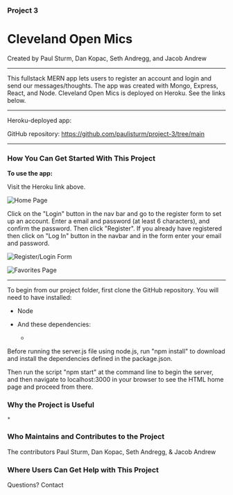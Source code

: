 ### Project 3 
# Cleveland Open Mics

Created by Paul Sturm, Dan Kopac, Seth Andregg, and Jacob Andrew

____________

This fullstack MERN app lets users to register an account and login and send our messages/thoughts. The app was created with Mongo, Express, React, and Node.
Cleveland Open Mics is deployed on Heroku. See the links below.

- - - -
Heroku-deployed app: 

GitHub repository: https://github.com/paulisturm/project-3/tree/main
- - - -

### How You Can Get Started With This Project ###

<strong>To use the app:</strong> 

Visit the Heroku link above. 

![Home Page]()

Click on the "Login" button in the nav bar and go to the register form to set up an account. Enter a email and password (at least 6 characters), and confirm the password. Then click "Register". If you already have registered then click on "Log In" button in the navbar and in the form enter your email and password. 

![Register/Login Form]()


![Favorites Page]()

*****************************************************

To begin from our project folder, first clone the GitHub repository. You will need to have installed:

* Node

* And these dependencies:

    * 

Before running the server.js file using node.js, run "npm install" to download and install the dependencies defined in the package.json. 

Then run the script "npm start" at the command line to begin the server, and then navigate to localhost:3000 in your browser to see the HTML home page and proceed from there.

### Why the Project is Useful ### 

    * 

### Who Maintains and Contributes to the Project ###

  The contributors Paul Sturm, Dan Kopac, Seth Andregg, & Jacob Andrew

### Where Users Can Get Help with This Project ###

  Questions? Contact 
